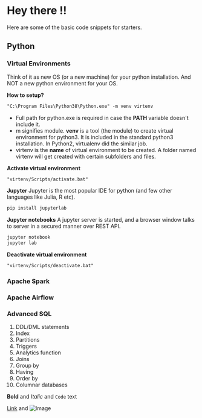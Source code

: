 # Hey there !!
Here are some of the basic code snippets for starters.

## Python

### Virtual Environments
Think of it as new OS (or a new machine) for your python installation. And NOT a new python environment for your OS.

**How to setup?**
```markdown
"C:\Program Files\Python38\Python.exe" -m venv virtenv
```
- Full path for python.exe is required in case the **PATH** variable doesn't include it.
- m signifies module. **venv** is a tool (the module) to create virtual environment for python3. It is included in the standard python3 installation. In Python2, virtualenv did the similar job.
- virtenv is the **name** of virtual environment to be created. A folder named virtenv will get created with certain subfolders and files.

**Activate virtual environment**
```markdown
"virtenv/Scripts/activate.bat"
```

**Jupyter**
Jupyter is the most popular IDE for python (and few other languages like Julia, R etc). 

```markdown
pip install jupyterlab
```

**Jupyter notebooks** A jupyter server is started, and a browser window talks to server in a secured manner over REST API.
```markdown
jupyter notebook
jupyter lab
```

**Deactivate virtual environment**
```markdown
"virtenv/Scripts/deactivate.bat"
```

### Apache Spark

### Apache Airflow

### Advanced SQL

1. DDL/DML statements
2. Index
3. Partitions
4. Triggers
5. Analytics function
6. Joins
7. Group by
8. Having
9. Order by
10. Columnar databases

**Bold** and _Italic_ and `Code` text

[Link](url) and ![Image](src)


